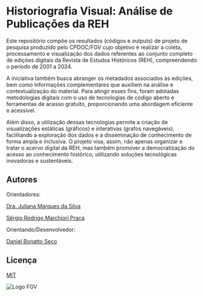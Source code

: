 # Historiografia Visual: Análise de Publicações da REH

Este repositório compõe os resultados (códigos e outputs) de projeto de pesquisa produzido pelo CPDOC/FGV cujo objetivo é realizar a coleta, processamento e visualização dos dados referentes ao conjunto completo de edições digitais da Revista de Estudos Históricos (REH), compreendendo o período de 2001 a 2024. 

A iniciativa também busca abranger os metadados associados às edições, bem como informações complementares que auxiliem na análise e contextualização do material. Para atingir esses fins, foram adotadas metodologias digitais com o uso de tecnologias de código aberto e ferramentas de acesso gratuito, proporcionando uma abordagem eficiente e acessível. 

Além disso, a utilização dessas tecnologias permite a criação de visualizações estáticas (gráficos) e interativas (grafos navegáveis), facilitando a exploração dos dados e a disseminação de conhecimento de forma ampla e inclusiva. O projeto visa, assim, não apenas organizar e tratar o acervo digital da REH, mas também promover a democratização do acesso ao conhecimento histórico, utilizando soluções tecnológicas inovadoras e sustentáveis.

## Autores
Orientadores: 

[Dra. Juliana Marques da Silva](http://lattes.cnpq.br/6893642697260226)

[Sérgio Rodrigo Marchiori Praça](http://lattes.cnpq.br/3240046302923224)

Orientando/Desenvolvedor: 

[Daniel Bonatto Seco](http://lattes.cnpq.br/8325397475123191)

## Licença

[MIT](https://choosealicense.com/licenses/mit/)




![Logo FGV](https://upload.wikimedia.org/wikipedia/commons/5/54/Logomarca_da_FGV-CPDOC.png)